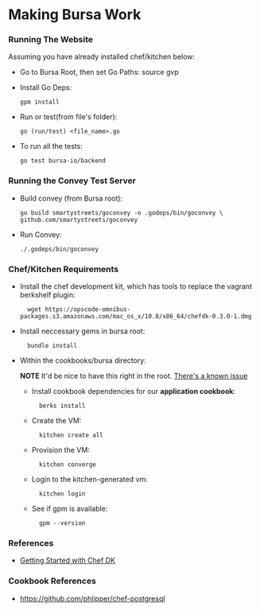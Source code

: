 # Making Bursa Work

### Running The Website

Assuming you have already installed chef/kitchen below:
	
  * Go to Bursa Root, then set Go Paths:
	source gvp

  * Install Go Deps:
  
    	gpm install

  * Run or test(from file's folder):
    
    	go (run/test) <file_name>.go
    
  * To run all the tests:
    
    	go test bursa-io/backend

### Running the Convey Test Server

  * Build convey (from Bursa root):
	
		go build smartystreets/goconvey -o .godeps/bin/goconvey \ github.com/smartystreets/goconvey

  * Run Convey:
	
		./.godeps/bin/goconvey

### Chef/Kitchen Requirements

* Install the chef development kit, which has tools to replace the vagrant berkshelf plugin:

		wget https://opscode-omnibus-packages.s3.amazonaws.com/mac_os_x/10.8/x86_64/chefdk-0.3.0-1.dmg
* Install neccessary gems in bursa root:
 
  		bundle install
* Within the cookbooks/bursa directory:

	**NOTE** It'd be nice to have this right in the root. [There's a known issue](https://github.com/opscode/chef-dk/issues/50)

	* Install cookbook dependencies for our **application cookbook**:
			
			berks install

	* Create the VM:
	
			kitchen create all
			
	* Provision the VM:
			
			kitchen converge
	  
	* Login to the kitchen-generated vm:
	  
	  		kitchen login
	* See if gpm is available:
			
			gpm --version
   
### References

  
* [Getting Started with Chef DK](http://tcotav.github.io/chefdk_getting_started.html)

### Cookbook References

* https://github.com/phlipper/chef-postgresql
